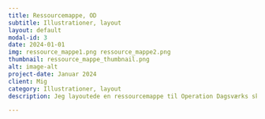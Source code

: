 ```yaml
---
title: Ressourcemappe, OD
subtitle: Illustrationer, layout
layout: default
modal-id: 3
date: 2024-01-01
img: ressource_mappe1.png ressource_mappe2.png
thumbnail: ressource_mappe_thumbnail.png
alt: image-alt
project-date: Januar 2024
client: Mig
category: Illustrationer, layout
description: Jeg layoutede en ressourcemappe til Operation Dagsværks skole-grupper, hvor de kunne finde inspiration til hvordan de skulle drive deres skole-udvalg. Fotografierne er alle taget fra Operation Dagsværks gamle arkiver. 

---
```

